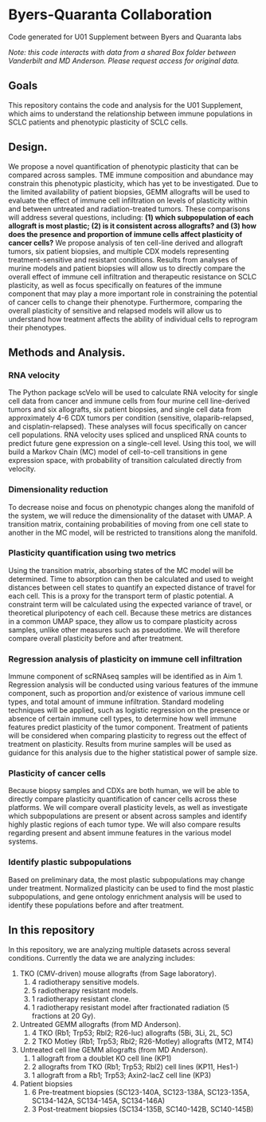# Byers-Quaranta Collaboration
 Code generated for U01 Supplement between Byers and Quaranta labs

*Note: this code interacts with data from a shared Box folder between Vanderbilt and MD Anderson. Please request access for original data.*

## Goals
This repository contains the code and analysis for the U01 Supplement, which aims to understand the relationship between immune populations in SCLC patients and phenotypic plasticity of SCLC cells. 

## Design. 
We propose a novel quantification of phenotypic plasticity that can be compared across samples. TME immune composition and abundance may constrain this phenotypic plasticity, which has yet to be investigated. Due to the limited availability of patient biopsies, GEMM allografts will be used to evaluate the effect of immune cell infiltration on levels of plasticity within and between untreated and radiation-treated tumors. These comparisons will address several questions, including: **(1) which subpopulation of each allograft is most plastic; (2) is it consistent across allografts? and (3) how does the presence and proportion of immune cells affect plasticity of cancer cells?** We propose analysis of ten cell-line derived and allograft tumors, six patient biopsies, and multiple CDX models representing treatment-sensitive and resistant conditions. Results from analyses of murine models and patient biopsies will allow us to directly compare the overall effect of immune cell infiltration and therapeutic resistance on SCLC plasticity, as well as focus specifically on features of the immune component that may play a more important role in constraining the potential of cancer cells to change their phenotype. Furthermore, comparing the overall plasticity of sensitive and relapsed models will allow us to understand how treatment affects the ability of individual cells to reprogram their phenotypes. 
## Methods and Analysis. 
### RNA velocity
The Python package scVelo will be used to calculate RNA velocity for single cell data from cancer and immune cells from four murine cell line-derived tumors and six allografts, six patient biopsies, and single cell data from approximately 4-6 CDX tumors per condition (sensitive, olaparib-relapsed, and cisplatin-relapsed). These analyses will focus specifically on cancer cell populations. RNA velocity uses spliced and unspliced RNA counts to predict future gene expression on a single-cell level. Using this tool, we will build a Markov Chain (MC) model of cell-to-cell transitions in gene expression space, with probability of transition calculated directly from velocity.
### Dimensionality reduction
To decrease noise and focus on phenotypic changes along the manifold of the system, we will reduce the dimensionality of the dataset with UMAP. A transition matrix, containing probabilities of moving from one cell state to another in the MC model, will be restricted to transitions along the manifold. 
### Plasticity quantification using two metrics
Using the transition matrix, absorbing states of the MC model will be determined. Time to absorption can then be calculated and used to weight distances between cell states to quantify an expected distance of travel for each cell. This is a proxy for the transport term of plastic potential. A constraint term will be calculated using the expected variance of travel, or theoretical pluripotency of each cell. Because these metrics are distances in a common UMAP space, they allow us to compare plasticity across samples, unlike other measures such as pseudotime. We will therefore compare overall plasticity before and after treatment.
### Regression analysis of plasticity on immune cell infiltration
Immune component of scRNAseq samples will be identified as in Aim 1. Regression analysis will be conducted using various features of the immune component, such as proportion and/or existence of various immune cell types, and total amount of immune infiltration. Standard modeling techniques will be applied, such as logistic regression on the presence or absence of certain immune cell types, to determine how well immune features predict plasticity of the tumor component. Treatment of patients will be considered when comparing plasticity to regress out the effect of treatment on plasticity. Results from murine samples will be used as guidance for this analysis due to the higher statistical power of sample size.
### Plasticity of cancer cells
Because biopsy samples and CDXs are both human, we will be able to directly compare plasticity quantification of cancer cells across these platforms. We will compare overall plasticity levels, as well as investigate which subpopulations are present or absent across samples and identify highly plastic regions of each tumor type. We will also compare results regarding present and absent immune features in the various model systems.
### Identify plastic subpopulations
Based on preliminary data, the most plastic subpopulations may change under treatment. Normalized plasticity can be used to find the most plastic subpopulations, and gene ontology enrichment analysis will be used to identify these populations before and after treatment.

## In this repository
In this repository, we are analyzing multiple datasets across several conditions. Currently the data we are analyzing includes:

1. TKO (CMV-driven) mouse allografts (from Sage laboratory).  
    1. 4 radiotherapy sensitive models.
    2. 5 radiotherapy resistant models.
    3. 1 radiotherapy resistant clone.
    4. 1 radiotherapy resistant model after fractionated radiation (5 fractions at 20 Gy).
2. Untreated GEMM allografts (from MD Anderson).
    1. 4 TKO (Rb1; Trp53; Rbl2; R26-luc) allografts (5Bi, 3Li, 2L, 5C)
    2. 2 TKO Motley (Rb1; Trp53; Rbl2; R26-Motley) allografts (MT2, MT4)
3. Untreated cell line GEMM allografts (from MD Anderson).
    1. 1 allograft from a doublet KO cell line (KP1)
    2. 2 allografts from TKO (Rb1; Trp53; Rbl2) cell lines (KP11, Hes1-)
    3. 1 allograft from a Rb1; Trp53; Axin2-lacZ cell line (KP3)
4. Patient biopsies
    1. 6 Pre-treatment biopsies (SC123-140A, SC123-138A, SC123-135A, SC134-142A, SC134-145A, SC134-146A)
    2. 3 Post-treatment biopsies (SC134-135B, SC140-142B, SC140-145B)
